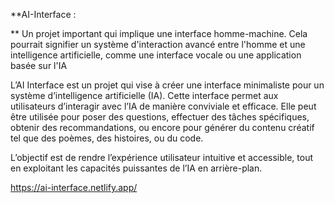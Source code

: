 **AI-Interface :

** Un projet important qui implique une interface homme-machine. Cela pourrait signifier un système d'interaction avancé entre l'homme et une intelligence artificielle, comme une interface vocale ou une application basée sur l'IA

L’AI Interface est un projet qui vise à créer une interface minimaliste pour un système d’intelligence artificielle (IA). 
Cette interface permet aux utilisateurs d’interagir avec l’IA de manière conviviale et efficace. 
Elle peut être utilisée pour poser des questions, effectuer des tâches spécifiques, obtenir des recommandations, ou encore pour générer du contenu créatif tel que des poèmes, des histoires, ou du code. 

L’objectif est de rendre l’expérience utilisateur intuitive et accessible, tout en exploitant les capacités puissantes de l’IA en arrière-plan.

https://ai-interface.netlify.app/
